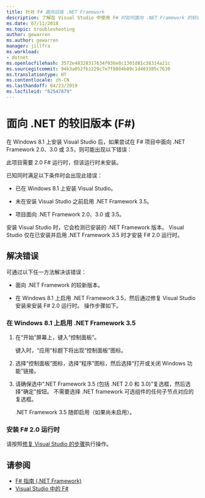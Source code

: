 ```yaml
---
title: 针对 F# 面向旧版 .NET Framework
description: 了解在 Visual Studio 中使用 F# 时如何面向 .NET Framework 的较旧版本。
ms.date: 07/11/2018
ms.topic: troubleshooting
author: gewarren
ms.author: gewarren
manager: jillfra
ms.workload:
- dotnet
ms.openlocfilehash: 3572e48328317634f036e8c1301d81c38314a21c
ms.sourcegitcommit: 94b3a052fb1229c7e7f8804b09c1d403385c7630
ms.translationtype: HT
ms.contentlocale: zh-CN
ms.lasthandoff: 04/23/2019
ms.locfileid: "62547879"
---
```

# <a name="target-older-versions-of-net-f"></a>面向 .NET 的较旧版本 (F#)

在 Windows 8.1 上安装 Visual Studio 后，如果尝试在 F# 项目中面向 .NET Framework 2.0、3.0 或 3.5，则可能出现以下错误：

此项目需要 2.0 F# 运行时，但该运行时未安装。

已知同时满足以下条件时会出现此错误：

- 已在 Windows 8.1 上安装 Visual Studio。

- 未在安装 Visual Studio 之前启用 .NET Framework 3.5。

- 项目面向 .NET Framework 2.0、3.0 或 3.5。

安装 Visual Studio 时，它会检测已安装的 .NET Framework 版本。 Visual Studio 仅在已安装并启用 .NET Framework 3.5 时才安装 F# 2.0 运行时。

## <a name="resolve-the-error"></a>解决错误

可通过以下任一方法解决该错误：

- 面向 .NET Framework 的较新版本。

- 在 Windows 8.1 上启用 .NET Framework 3.5，然后通过修复 Visual Studio 安装来安装 F# 2.0 运行时。 操作步骤如下。

### <a name="to-enable-the-net-framework-35-on-windows-81"></a>在 Windows 8.1 上启用 .NET Framework 3.5

1. 在“开始”屏幕上，键入“控制面板”。

   键入时，“应用”标题下将出现“控制面板”图标。

2. 选择“控制面板”图标，选择“程序”图标，然后选择“打开或关闭 Windows 功能”链接。

3. 请确保选中“.NET Framework 3.5 (包括 .NET 2.0 和 3.0)”复选框，然后选择“确定”按钮。 不需要选择 .NET framework 可选组件的任何子节点对应的复选框。

   .NET Framework 3.5 随即启用（如果尚未启用）。

### <a name="to-install-the-f-20-runtime"></a>安装 F# 2.0 运行时

请按照[修复 Visual Studio 的步骤](../install/repair-visual-studio.md)执行操作。

## <a name="see-also"></a>请参阅

- [F# 指南 (.NET Framework)](/dotnet/fsharp/)
- [Visual Studio 中的 F#](fsharp-visual-studio.md)